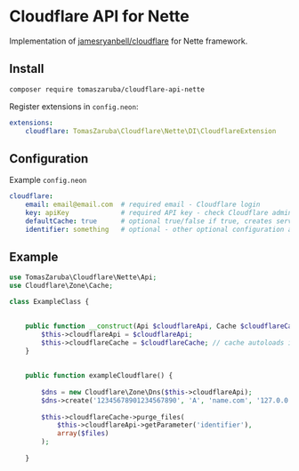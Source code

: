 # Cloudflare API for Nette

Implementation of [jamesryanbell/cloudflare](https://github.com/jamesryanbell/cloudflare) for Nette framework.


## Install

```sh
composer require tomaszaruba/cloudflare-api-nette
```

Register extensions in `config.neon`:

```yaml
extensions:
    cloudflare: TomasZaruba\Cloudflare\Nette\DI\CloudflareExtension
```


## Configuration

Example `config.neon` 

```yaml
cloudflare:
    email: email@email.com  # required email - Cloudflare login
    key: apiKey             # required API key - check Cloudflare administration for more information
    defaultCache: true      # optional true/false if true, creates service Cloudflare\Zone\Cache by default
    identifier: something   # optional - other optional configuration available
```


## Example
```php
use TomasZaruba\Cloudflare\Nette\Api;
use Cloudflare\Zone\Cache;

class ExampleClass {

    
    public function __construct(Api $cloudflareApi, Cache $cloudflareCache){
        $this->cloudflareApi = $cloudflareApi;
        $this->cloudflareCache = $cloudflareCache; // cache autoloads if there is defaultCache: true in config.neon
    }
    
    
    public function exampleCloudflare() {
    
        $dns = new Cloudflare\Zone\Dns($this->cloudflareApi);
        $dns->create('12345678901234567890', 'A', 'name.com', '127.0.0.1', 120);
    
        $this->cloudflareCache->purge_files(
            $this->cloudflareApi->getParameter('identifier'), 
            array($files)
        );
            
    }
```
